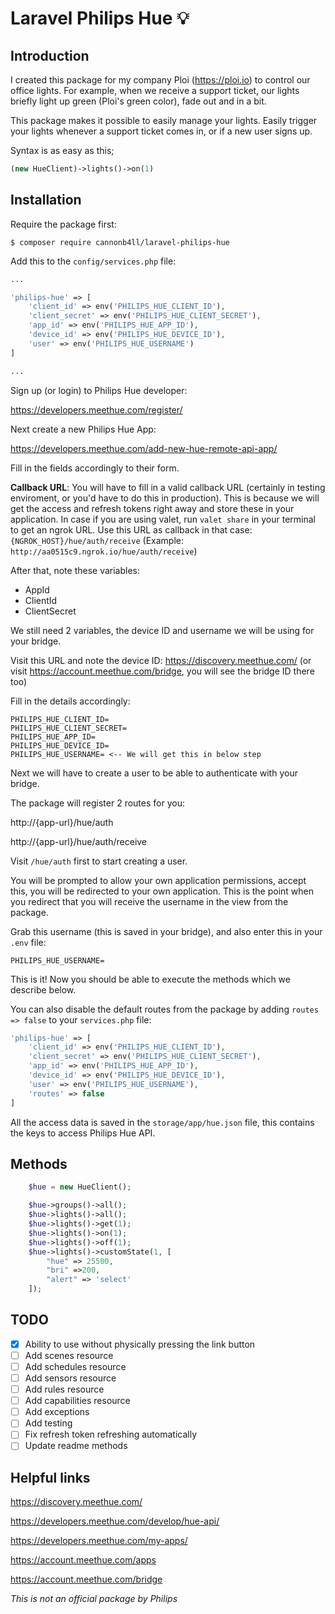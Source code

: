 # Laravel Philips Hue 💡

## Introduction

I created this package for my company Ploi (https://ploi.io) to control our office
lights. For example, when we receive a support ticket, our lights briefly light up green (Ploi's green color), fade out and in a bit.

This package makes it possible to easily manage your lights. Easily trigger your lights
whenever a support ticket comes in, or if a new user signs up.

Syntax is as easy as this;

```php
(new HueClient)->lights()->on(1)
```

## Installation

Require the package first:

```
$ composer require cannonb4ll/laravel-philips-hue
```

Add this to the `config/services.php` file:

```php
...

'philips-hue' => [
    'client_id' => env('PHILIPS_HUE_CLIENT_ID'),
    'client_secret' => env('PHILIPS_HUE_CLIENT_SECRET'),
    'app_id' => env('PHILIPS_HUE_APP_ID'),
    'device_id' => env('PHILIPS_HUE_DEVICE_ID'),
    'user' => env('PHILIPS_HUE_USERNAME')
]

...
```

Sign up (or login) to Philips Hue developer:

https://developers.meethue.com/register/

Next create a new Philips Hue App:

https://developers.meethue.com/add-new-hue-remote-api-app/

Fill in the fields accordingly to their form.

**Callback URL**: You will have to fill in a valid callback URL (certainly in testing enviroment, or you'd have to do this in production).
This is because we will get the access and refresh tokens right away and store these in your application.
In case if you are using valet, run `valet share` in your terminal to get an ngrok URL. Use this URL as callback in that case:
`{NGROK_HOST}/hue/auth/receive` (Example: `http://aa0515c9.ngrok.io/hue/auth/receive`)

After that, note these variables:

- AppId
- ClientId
- ClientSecret

We still need 2 variables, the device ID and username we will be using for your bridge.

Visit this URL and note the device ID: https://discovery.meethue.com/ (or visit https://account.meethue.com/bridge, you will see the bridge ID there too)

Fill in the details accordingly:

```
PHILIPS_HUE_CLIENT_ID=
PHILIPS_HUE_CLIENT_SECRET=
PHILIPS_HUE_APP_ID=
PHILIPS_HUE_DEVICE_ID=
PHILIPS_HUE_USERNAME= <-- We will get this in below step
```

Next we will have to create a user to be able to authenticate with your bridge.

The package will register 2 routes for you:

http://{app-url}/hue/auth

http://{app-url}/hue/auth/receive

Visit `/hue/auth` first to start creating a user.

You will be prompted to allow your own application permissions, accept this, you will be redirected to your own application.
This is the point when you redirect that you will receive the username in the view from the package.

Grab this username (this is saved in your bridge), and also enter this in your `.env` file:

```
PHILIPS_HUE_USERNAME=
```

This is it! Now you should be able to execute the methods which we describe below.

You can also disable the default routes from the package by adding `routes => false` to your `services.php` file:

```php
'philips-hue' => [
    'client_id' => env('PHILIPS_HUE_CLIENT_ID'),
    'client_secret' => env('PHILIPS_HUE_CLIENT_SECRET'),
    'app_id' => env('PHILIPS_HUE_APP_ID'),
    'device_id' => env('PHILIPS_HUE_DEVICE_ID'),
    'user' => env('PHILIPS_HUE_USERNAME'),
    'routes' => false
]
```

All the access data is saved in the `storage/app/hue.json` file, this contains the keys to access Philips Hue API.

## Methods

```php
    $hue = new HueClient();

    $hue->groups()->all();
    $hue->lights()->all();
    $hue->lights()->get(1);
    $hue->lights()->on(1);
    $hue->lights()->off(1);
    $hue->lights()->customState(1, [
        "hue" => 25500,
        "bri" =>200,
        "alert" => 'select'
    ]);
```

## TODO

- [X] Ability to use without physically pressing the link button
- [ ] Add scenes resource
- [ ] Add schedules resource
- [ ] Add sensors resource
- [ ] Add rules resource
- [ ] Add capabilities resource
- [ ] Add exceptions
- [ ] Add testing
- [ ] Fix refresh token refreshing automatically
- [ ] Update readme methods

## Helpful links
https://discovery.meethue.com/

https://developers.meethue.com/develop/hue-api/

https://developers.meethue.com/my-apps/

https://account.meethue.com/apps

https://account.meethue.com/bridge

*This is not an official package by Philips*
